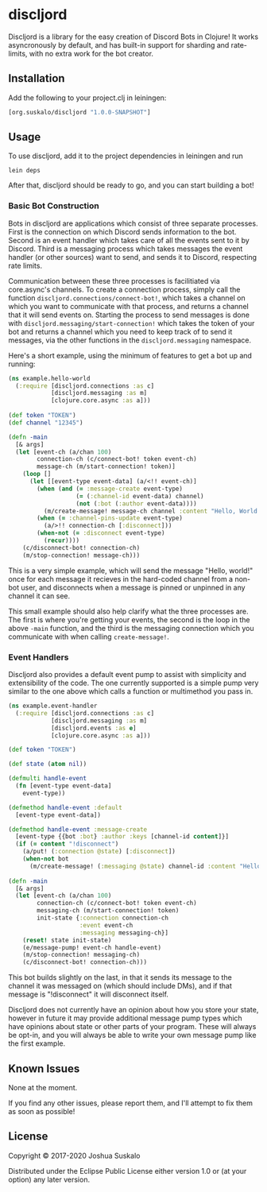# discljord

Discljord is a library for the easy creation of Discord Bots in Clojure! It works asyncronously by default, and has built-in support for sharding and rate-limits, with no extra work for the bot creator.

## Installation

Add the following to your project.clj in leiningen:

```clojure
[org.suskalo/discljord "1.0.0-SNAPSHOT"]
```

## Usage

To use discljord, add it to the project dependencies in leiningen and run
```
lein deps
```
After that, discljord should be ready to go, and you can start building a bot!

### Basic Bot Construction

Bots in discljord are applications which consist of three separate processes. First is the connection on which Discord sends information to the bot. Second is an event handler which takes care of all the events sent to it by Discord. Third is a messaging process which takes messages the event handler (or other sources) want to send, and sends it to Discord, respecting rate limits.

Communication between these three processes is facilitiated via core.async's channels. To create a connection process, simply call the function `discljord.connections/connect-bot!`, which takes a channel on which you want to communicate with that process, and returns a channel that it will send events on. Starting the process to send messages is done with `discljord.messaging/start-connection!` which takes the token of your bot and returns a channel which you need to keep track of to send it messages, via the other functions in the `discljord.messaging` namespace.

Here's a short example, using the minimum of features to get a bot up and running:

```clojure
(ns example.hello-world
  (:require [discljord.connections :as c]
            [discljord.messaging :as m]
            [clojure.core.async :as a]))
            
(def token "TOKEN")
(def channel "12345")

(defn -main
  [& args]
  (let [event-ch (a/chan 100)
        connection-ch (c/connect-bot! token event-ch)
        message-ch (m/start-connection! token)]
    (loop []
      (let [[event-type event-data] (a/<!! event-ch)]
        (when (and (= :message-create event-type)
                   (= (:channel-id event-data) channel)
                   (not (:bot (:author event-data))))
          (m/create-message! message-ch channel :content "Hello, World!"))
        (when (= :channel-pins-update event-type)
          (a/>!! connection-ch [:disconnect]))
        (when-not (= :disconnect event-type)
          (recur))))
    (c/disconnect-bot! connection-ch)
    (m/stop-connection! message-ch)))
```

This is a very simple example, which will send the message "Hello, world!" once for each message it recieves in the hard-coded channel from a non-bot user, and disconnects when a message is pinned or unpinned in any channel it can see.

This small example should also help clarify what the three processes are. The first is where you're getting your events, the second is the loop in the above `-main` function, and the third is the messaging connection which you communicate with when calling `create-message!`.

### Event Handlers

Discljord also provides a default event pump to assist with simplicity and extensibility of the code. The one currently supported is a simple pump very similar to the one above which calls a function or multimethod you pass in.

```clojure
(ns example.event-handler
  (:require [discljord.connections :as c]
            [discljord.messaging :as m]
            [discljord.events :as e]
            [clojure.core.async :as a]))

(def token "TOKEN")

(def state (atom nil))

(defmulti handle-event
  (fn [event-type event-data]
    event-type))

(defmethod handle-event :default
  [event-type event-data])

(defmethod handle-event :message-create
  [event-type {{bot :bot} :author :keys [channel-id content]}]
  (if (= content "!disconnect")
    (a/put! (:connection @state) [:disconnect])
    (when-not bot
      (m/create-message! (:messaging @state) channel-id :content "Hello, World!"))))
    
(defn -main
  [& args]
  (let [event-ch (a/chan 100)
        connection-ch (c/connect-bot! token event-ch)
        messaging-ch (m/start-connection! token)
        init-state {:connection connection-ch
                    :event event-ch
                    :messaging messaging-ch}]
    (reset! state init-state)
    (e/message-pump! event-ch handle-event)
    (m/stop-connection! messaging-ch)
    (c/disconnect-bot! connection-ch)))
```

This bot builds slightly on the last, in that it sends its message to the channel it was messaged on (which should include DMs), and if that message is "!disconnect" it will disconnect itself.

Discljord does not currently have an opinion about how you store your state, however in future it may provide additional message pump types which have opinions about state or other parts of your program. These will always be opt-in, and you will always be able to write your own message pump like the first example.

## Known Issues
None at the moment.

If you find any other issues, please report them, and I'll attempt to fix them as soon as possible!

## License

Copyright © 2017-2020 Joshua Suskalo

Distributed under the Eclipse Public License either version 1.0 or (at
your option) any later version.
